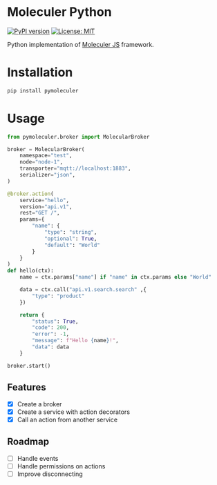 <!-- create a readmoe of Python implementation of Moleculer framework -->
# Moleculer Python

[![PyPI version](https://badge.fury.io/py/moleculer-py.svg)](https://badge.fury.io/py/moleculer-py)
[![License: MIT](https://img.shields.io/badge/License-MIT-yellow.svg)](https://opensource.org/licenses/MIT)

Python implementation of [Moleculer JS](https://moleculer.services/) framework.

# Installation
```bash
pip install pymoleculer
```

# Usage
```python
from pymoleculer.broker import MolecularBroker

broker = MolecularBroker(
    namespace="test",
    node="node-1",
    transporter="mqtt://localhost:1883",
    serializer="json",
)

@broker.action(
    service="hello",
    version="api.v1",
    rest="GET /",
    params={
        "name": {
            "type": "string",
            "optional": True,
            "default": "World"
        }
    }
)
def hello(ctx):
    name = ctx.params["name"] if "name" in ctx.params else "World"

    data = ctx.call("api.v1.search.search" ,{
        "type": "product"
    })

    return {
        "status": True,
        "code": 200,
        "error": -1,
        "message": f"Hello {name}!",
        "data": data
    }

broker.start()

```

## Features
- [x] Create a broker
- [x] Create a service with action decorators
- [x] Call an action from another service

## Roadmap
- [ ] Handle events
- [ ] Handle permissions on actions
- [ ] Improve disconnecting